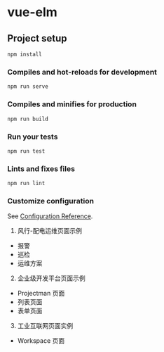 # vue-elm

## Project setup
```
npm install
```

### Compiles and hot-reloads for development
```
npm run serve
```

### Compiles and minifies for production
```
npm run build
```

### Run your tests
```
npm run test
```

### Lints and fixes files
```
npm run lint
```

### Customize configuration
See [Configuration Reference](https://cli.vuejs.org/config/).

1. 风行-配电运维页面示例
* 报警
* 巡检
* 运维方案
2. 企业级开发平台页面示例
* Projectman 页面
* 列表页面
* 表单页面
3. 工业互联网页面实例
* Workspace 页面

